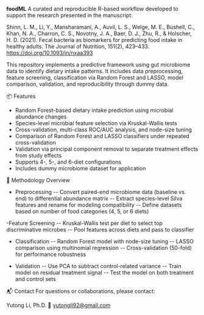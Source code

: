**foodML**
A curated and reproducible R-based workflow developed to support the research presented in the manuscript:

Shinn, L. M., Li, Y., Mansharamani, A., Auvil, L. S., Welge, M. E., Bushell, C., Khan, N. A., Charron, C. S., Novotny, J. A., Baer, D. J., Zhu, R., & Holscher, H. D. (2021). Fecal bacteria as biomarkers for predicting food intake in healthy adults. The Journal of Nutrition, 151(2), 423–433.
https://doi.org/10.1093/jn/nxaa393

This repository implements a predictive framework using gut microbiome data to identify dietary intake patterns. It includes data preprocessing, feature screening, classification via Random Forest and LASSO, model comparison, validation, and reproducibility through dummy data.

📦 Features
- Random Forest-based dietary intake prediction using microbial abundance changes
- Species-level microbial feature selection via Kruskal-Wallis tests
- Cross-validation, multi-class ROC/AUC analysis, and node-size tuning
- Comparison of Random Forest and LASSO classifiers under repeated cross-validation
- Validation via principal component removal to separate treatment effects from study effects
-  Supports 4-, 5-, and 6-diet configurations
-  Includes dummy microbiome dataset for application

🧬 Methodology Overview
- Preprocessing
-- Convert paired-end microbiome data (baseline vs. end) to differential abundance matrix
-- Extract species-level Silva features and rename for modeling compatibility
-- Define datasets based on number of food categories (4, 5, or 6 diets)

-Feature Screening
-- Kruskal-Wallis test per diet to select top discriminative microbes
-- Pool features across diets and pass to classifier

- Classification
-- Random Forest model with node-size tuning
-- LASSO comparison using multinomial regression
-- Cross-validation (50-fold) for performance robustness

- Validation
-- Use PCA to subtract control-related variance
-- Train model on residual treatment signal
-- Test the model on both treatment and control sets

📬 Contact
For questions or collaborations, please contact:

Yutong Li, Ph.D.
📧 yutongli92@gmail.com

